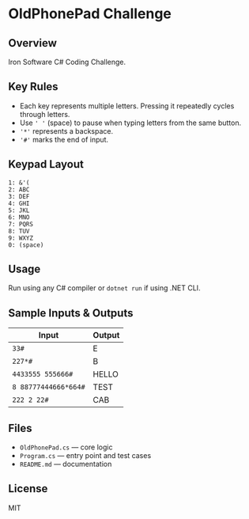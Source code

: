 # OldPhonePad Challenge

## Overview

Iron Software C# Coding Challenge.

## Key Rules

- Each key represents multiple letters. Pressing it repeatedly cycles through letters.
- Use `' '` (space) to pause when typing letters from the same button.
- `'*'` represents a backspace.
- `'#'` marks the end of input.

## Keypad Layout

```
1: &'(  
2: ABC  
3: DEF  
4: GHI  
5: JKL  
6: MNO  
7: PQRS  
8: TUV  
9: WXYZ  
0: (space)
```

## Usage

Run using any C# compiler or `dotnet run` if using .NET CLI.

## Sample Inputs & Outputs

| Input | Output |
|-------|--------|
| `33#` | E |
| `227*#` | B |
| `4433555 555666#` | HELLO |
| `8 88777444666*664#` | TEST |
| `222 2 22#` | CAB |

## Files

- `OldPhonePad.cs` — core logic
- `Program.cs` — entry point and test cases
- `README.md` — documentation

## License

MIT
